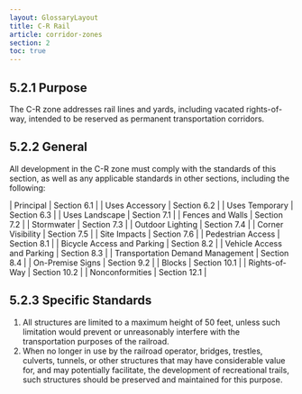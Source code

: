```yaml
---
layout: GlossaryLayout
title: C-R Rail
article: corridor-zones
section: 2
toc: true
---
```


## 5.2.1 Purpose

The C-R zone addresses rail lines and yards, including vacated rights-of-way, intended to be reserved as permanent transportation corridors.

## 5.2.2 General

All development in the C-R zone must comply with the standards of this section, as well as any applicable standards in other sections, including the following:

| Principal | Section 6.1 |
| Uses Accessory | Section 6.2 |
| Uses Temporary | Section 6.3 |
| Uses Landscape | Section 7.1 |
| Fences and Walls | Section 7.2 |
| Stormwater | Section 7.3 |
| Outdoor Lighting | Section 7.4 |
| Corner Visibility | Section 7.5 |
| Site Impacts | Section 7.6 |
| Pedestrian Access | Section 8.1 |
| Bicycle Access and Parking | Section 8.2 |
| Vehicle Access and Parking | Section 8.3 |
| Transportation Demand Management | Section 8.4 |
| On-Premise Signs | Section 9.2 |
| Blocks | Section 10.1 |
| Rights-of-Way | Section 10.2 |
| Nonconformities | Section 12.1 |

## 5.2.3 Specific Standards

1. All structures are limited to a maximum height of 50 feet, unless such limitation would prevent or unreasonably interfere with the transportation purposes of the railroad.
2. When no longer in use by the railroad operator, bridges, trestles, culverts, tunnels, or other structures that may have considerable value for, and may potentially facilitate, the development of recreational trails, such structures should be preserved and maintained for this purpose.
